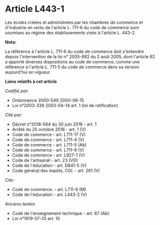 # Article L443-1

Les écoles créées et administrées par les chambres de commerce et d'industrie en vertu de l'article L. 711-6 du code de
commerce sont soumises au régime des établissements visés à l'article L. 443-2.

**Nota:**

La référence à l'article L. 711-6 du code de commerce doit s'entendre depuis l'intervention de la loi n° 2005-882 du 2 août
2005, dont l'article 62 a apporté diverses dispositions au code de commerce, comme une référence à l'article L. 711-5 du code
de commerce dans sa version aujourd'hui en vigueur.

**Liens relatifs à cet article**

_Codifié par_:

  - Ordonnance 2000-549 2000-06-15
  - Loi n°2003-339 2003-04-14 art. 1 (loi de ratification)

_Cité par_:

  - Décret n°2018-564 du 30 juin 2018 - art. 1
  - Arrêté du 25 octobre 2018 - art. 1 (V)
  - Code de commerce - art. L711-17 (V)
  - Code de commerce - art. L711-4 (V)
  - Code de commerce - art. L711-5 (Ab)
  - Code de commerce - art. L711-9 (V)
  - Code de commerce - art. L927-1 (V)
  - Code de l'artisanat - art. 23 (VD)
  - Code de l'éducation - art. D841-5 (V)
  - Code général des impôts, CGI. - art. 261 (V)

_Cite_:

  - Code de commerce. - art. L711-6 (M)
  - Code de l'éducation - art. L443-2 (V)

_Anciens textes_:

  - Code de l'enseignement technique - art. 67 (Ab)
  - Loi n°1919-07-25 art. 10
